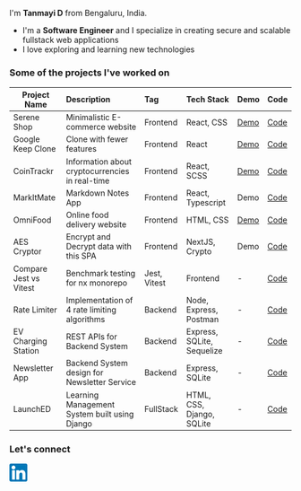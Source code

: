 
<!--
**tanmayidev/tanmayidev** is a ✨ _special_ ✨ repository because its `README.md` (this file) appears on your GitHub profile.

Here are some ideas to get you started:

- 🔭 I’m currently working on ...
- 🌱 I’m currently learning ...
- 👯 I’m looking to collaborate on ...
- 🤔 I’m looking for help with ...
- 💬 Ask me about ...
- 📫 How to reach me: ...
- 😄 Pronouns: ...
- ⚡ Fun fact: ...
-->
I'm **Tanmayi D** from Bengaluru, India.

- I'm a **Software Engineer** and I specialize in creating secure and scalable fullstack web applications
- I love exploring and learning new technologies 


<!--
### Portfolio Websites - All different design iterations

  <li><a href="https://tanmayidev.github.io/portfolio-v1/" target="_blank" rel="noreferrer">Portfolio Version 1</a></li>
  <li><a href="https://tanmayidev.github.io/portfolio-v2/" target="_blank" rel="noreferrer">Portfolio Version 2</a></li>
  <li><a href="https://tanmayidev.github.io/portfolio-v3/" target="_blank" rel="noreferrer">Portfolio Version 3</a></li>
  <li><a href="https://tanmayidev.github.io/portfolio-v4/" target="_blank" rel="noreferrer">Portfolio Version 4</a></li>
  <li><a href="https://tanmayidev.github.io/portfolio-v5/" target="_blank" rel="noreferrer">Portfolio Version 5</a></li>

-->


### Some of the projects I've worked on
<!-- Make Table, add tags for frontend and backend sites and repos -->
| Project Name |      Description                |  Tag     |  Tech Stack     |Demo  | Code |
|----------    |:-------------------------------|:--------|:--------|:-----|:------|
| Serene Shop  | Minimalistic E-commerce website | Frontend | React, CSS | [Demo](https://tanmayidev.github.io/serene-shop/)  | [Code](https://github.com/tanmayidev/serene-shop) |
| Google Keep Clone  | Clone with fewer features | Frontend | React | [Demo](https://tanmayidev.github.io/google-keep-clone)  | [Code](https://github.com/tanmayidev/google-keep-clone) |
| CoinTrackr  | Information about cryptocurrencies in real-time  | Frontend | React, SCSS | [Demo](https://tanmayidev.github.io/cointrackr-crypto/)  | [Code](https://github.com/tanmayidev/cointrackr-crypto) |
| MarkItMate  | Markdown Notes App  | Frontend | React, Typescript | Demo  | [Code](https://github.com/tanmayidev/mark-it-mate) |
| OmniFood  | Online food delivery website | Frontend | HTML, CSS | [Demo](https://tanmayidev.github.io/omni-food/)  | [Code](https://github.com/tanmayidev/omni-food) |
| AES Cryptor  | Encrypt and Decrypt data with this SPA | Frontend | NextJS, Crypto | Demo  | [Code](https://github.com/tanmayidev/aes-cryptor) |
| Compare Jest vs Vitest  | Benchmark testing for nx monorepo | Jest, Vitest | Frontend | -  | [Code](https://github.com/tanmayidev/jest-vs-vitest-nx-monorepo) |
| Rate Limiter  | Implementation of 4 rate limiting algorithms | Backend | Node, Express, Postman | -  | [Code](https://github.com/tanmayidev/rate-limiter) |
| EV Charging Station  | REST APIs for Backend System | Backend | Express, SQLite, Sequelize | -  | [Code](https://github.com/tanmayidev/ev-charging-station-backend) |
| Newsletter App  | Backend System design for Newsletter Service | Backend | Express, SQLite | -  | [Code](https://github.com/tanmayidev/newsletter-service) |
| LaunchED  | Learning Management System built using Django | FullStack | HTML, CSS, Django, SQLite| -  | [Code](https://github.com/tanmayidev/LaunchED) |


### Let's connect

<a href="https://www.linkedin.com/in/tanmayi-d-a875ba1a4/" target="_blank" rel="noreferrer">
  <img align="left" src="images/linkedin.png" alt="linkedin logo"
    height="32" width="32" />
</a>

<!--

| Quiz App  | Basic quiz app with neumorphic ui | Frontend | React, CSS | [Demo](https://tanmayidev.github.io/quiz-app-using-react/)  | [Code](https://github.com/tanmayidev/quiz-app-using-react) | comment |
| Emoji Browser  | Browse emojis by filter and pages | Frontend | React, CSS | [Demo](https://tanmayidev.github.io/quiz-app-using-react/)  | [Code](https://github.com/tanmayidev/quiz-app-using-react) | comment |
|Slideshow App  | Hackerrank challenge | Frontend | React, CSS | [Demo](https://tanmayidev.github.io/quiz-app-using-react/)  | [Code](https://github.com/tanmayidev/quiz-app-using-react) | comment |
| Sorting Articles  | Hackerrank challenge | Frontend | React, CSS | [Demo](https://tanmayidev.github.io/quiz-app-using-react/)  | [Code](https://github.com/tanmayidev/quiz-app-using-react) | comment |
| Notes App  | Simple notes app | Frontend | React, CSS | [Demo](https://tanmayidev.github.io/quiz-app-using-react/)  | [Code](https://github.com/tanmayidev/quiz-app-using-react) | comment |
| Music App | Simple Music App | Frontend | HTML, CSS, JS | [Demo](https://tanmayidev.github.io/quiz-app-using-react/)  | [Code](https://github.com/tanmayidev/quiz-app-using-react) | comment |

<a href="https://codepen.io/tanmayid" target="_blank" rel="noreferrer">
  <img align="left" src="images/codepen.png" alt="codepen logo"
    height="32" width="32" />
</a>
<a href="https://www.hackerrank.com/tanmayi_d" target="_blank" rel="noreferrer">
  <img align="left"
    src="images/hackerrank.png"
    alt="hackerrank logo" height="34" width="34" />
</a>


### Recent blogs
// Use Hashnode or Medium Articles / Hashnode (most probably)
- []()



-->

